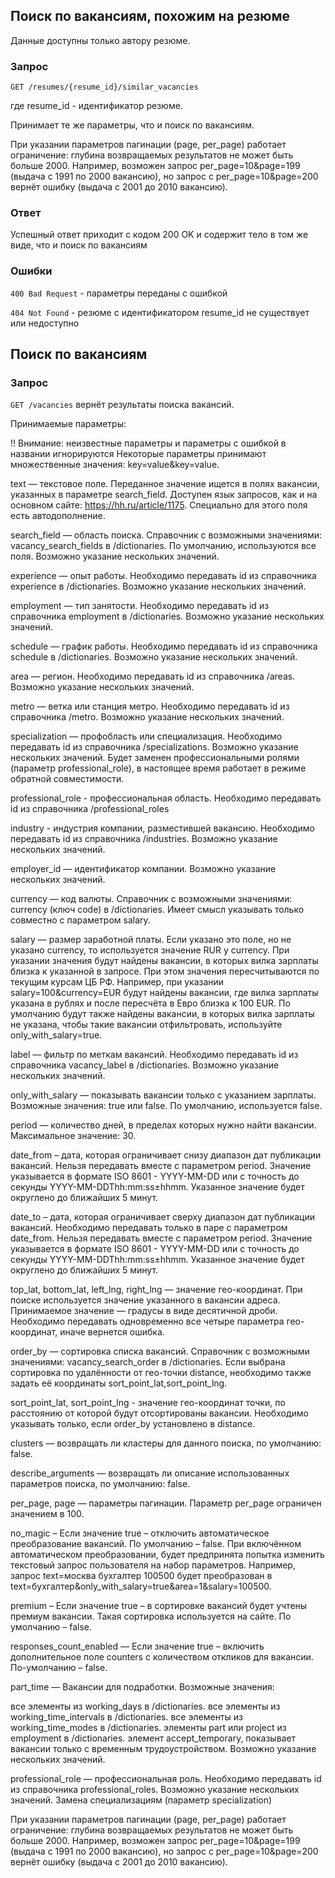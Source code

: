 ## Поиск по вакансиям, похожим на резюме

Данные доступны только автору резюме.

### Запрос

`GET /resumes/{resume_id}/similar_vacancies`

где resume_id - идентификатор резюме.

Принимает те же параметры, что и поиск по вакансиям.

При указании параметров пагинации (page, per_page) работает ограничение: глубина возвращаемых результатов не может быть больше 2000. Например, возможен запрос per_page=10&page=199 (выдача с 1991 по 2000 вакансию), но запрос с per_page=10&page=200 вернёт ошибку (выдача с 2001 до 2010 вакансию).

### Ответ

Успешный ответ приходит с кодом 200 OK и содержит тело в том же виде, что и поиск по вакансиям

### Ошибки

`400 Bad Request` - параметры переданы с ошибкой

`404 Not Found` - резюме с идентификатором resume_id не существует или недоступно

## Поиск по вакансиям

### Запрос

`GET /vacancies` вернёт результаты поиска вакансий.

Принимаемые параметры:

!! Внимание: неизвестные параметры и параметры с ошибкой в названии игнорируются
Некоторые параметры принимают множественные значения: key=value&key=value.

text — текстовое поле.
Переданное значение ищется в полях вакансии, указанных в параметре search_field.
Доступен язык запросов, как и на основном сайте: https://hh.ru/article/1175. Специально для этого поля есть автодополнение.

search_field — область поиска.
Справочник с возможными значениями: vacancy_search_fields в /dictionaries.
По умолчанию, используются все поля.
Возможно указание нескольких значений.

experience — опыт работы.
Необходимо передавать id из справочника experience в /dictionaries.
Возможно указание нескольких значений.

employment — тип занятости. Необходимо передавать id из справочника employment в /dictionaries.
Возможно указание нескольких значений.

schedule — график работы.
Необходимо передавать id из справочника schedule в /dictionaries.
Возможно указание нескольких значений.

 area — регион. Необходимо передавать id из справочника /areas.
Возможно указание нескольких значений.

metro — ветка или станция метро.
Необходимо передавать id из справочника /metro.
Возможно указание нескольких значений.

specialization — профобласть или специализация. Необходимо передавать id из справочника /specializations.
Возможно указание нескольких значений. Будет заменен профессиональными ролями (параметр professional_role), в настоящее время работает в режиме обратной совместимости.

professional_role - профессиональная область. Необходимо передавать id из справочника /professional_roles

industry - индустрия компании, разместившей вакансию. Необходимо передавать id из справочника /industries. Возможно указание нескольких значений.

employer_id — идентификатор компании.
Возможно указание нескольких значений.

currency — код валюты.
Справочник с возможными значениями: currency (ключ code) в /dictionaries.
Имеет смысл указывать только совместно с параметром salary.

salary — размер заработной платы.
Если указано это поле, но не указано currency, то используется значение RUR у currency.
При указании значения будут найдены вакансии, в которых вилка зарплаты близка к указанной в запросе. При этом значения пересчитываются по текущим курсам ЦБ РФ. Например, при указании salary=100&currency=EUR будут найдены вакансии, где вилка зарплаты указана в рублях и после пересчёта в Евро близка к 100 EUR. По умолчанию будут также найдены вакансии, в которых вилка зарплаты не указана, чтобы такие вакансии отфильтровать, используйте only_with_salary=true.

label — фильтр по меткам вакансий.
Необходимо передавать id из справочника vacancy_label в /dictionaries.
Возможно указание нескольких значений.

only_with_salary — показывать вакансии только с указанием зарплаты.
Возможные значения: true или false.
По умолчанию, используется false.

period — количество дней, в пределах которых нужно найти вакансии.
Максимальное значение: 30.

date_from – дата, которая ограничивает снизу диапазон дат публикации вакансий.
Нельзя передавать вместе с параметром period.
Значение указывается в формате ISO 8601 - YYYY-MM-DD или с точность до секунды YYYY-MM-DDThh:mm:ss±hhmm.
Указанное значение будет округлено до ближайших 5 минут.

date_to – дата, которая ограничивает сверху диапазон дат публикации вакансий.
Необходимо передавать только в паре с параметром date_from.
Нельзя передавать вместе с параметром period.
Значение указывается в формате ISO 8601 - YYYY-MM-DD или с точность до секунды YYYY-MM-DDThh:mm:ss±hhmm.
Указанное значение будет округлено до ближайших 5 минут.

top_lat, bottom_lat, left_lng, right_lng — значение гео-координат.
При поиске используется значение указанного в вакансии адреса.
Принимаемое значение — градусы в виде десятичной дроби.
Необходимо передавать одновременно все четыре параметра гео-координат, иначе вернется ошибка.

order_by — сортировка списка вакансий.
Справочник с возможными значениями: vacancy_search_order в /dictionaries.
Если выбрана сортировка по удалённости от гео-точки distance, необходимо также задать её координаты sort_point_lat,sort_point_lng.

sort_point_lat, sort_point_lng - значение гео-координат точки, по расстоянию от которой будут отсортированы вакансии. Необходимо указывать только, если order_by установлено в distance.

clusters — возвращать ли кластеры для данного поиска, по умолчанию: false.

describe_arguments — возвращать ли описание использованных параметров поиска, по умолчанию: false.

per_page, page — параметры пагинации. Параметр per_page ограничен значением в 100.

no_magic – Если значение true – отключить автоматическое преобразование вакансий. По умолчанию – false. При включённом автоматическом преобразовании, будет предпринята попытка изменить текстовый запрос пользователя на набор параметров. Например, запрос text=москва бухгалтер 100500 будет преобразован в text=бухгалтер&only_with_salary=true&area=1&salary=100500.

premium – Если значение true – в сортировке вакансий будет учтены премиум вакансии. Такая сортировка используется на сайте. По умолчанию – false.

responses_count_enabled — Если значение true – включить дополнительное поле counters с количеством откликов для вакансии. По-умолчанию – false.

part_time — Вакансии для подработки. Возможные значения:

все элементы из working_days в /dictionaries.
все элементы из working_time_intervals в /dictionaries.
все элементы из working_time_modes в /dictionaries.
элементы part или project из employment в /dictionaries.
элемент accept_temporary, показывает вакансии только с временным трудоустройством.
Возможно указание нескольких значений.

professional_role — профессиональная роль. Необходимо передавать id из справочника professional_roles. Возможно указание нескольких значений. Замена специализациям (параметр specialization)

При указании параметров пагинации (page, per_page) работает ограничение: глубина возвращаемых результатов не может быть больше 2000. Например, возможен запрос per_page=10&page=199 (выдача с 1991 по 2000 вакансию), но запрос с per_page=10&page=200 вернёт ошибку (выдача с 2001 до 2010 вакансию).